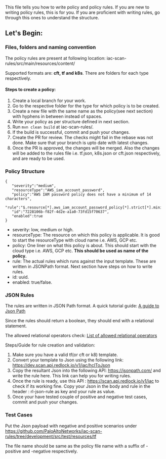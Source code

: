 This file tells you how to write policy and policy rules.
If you are new to writing policy rules, this is for you.
If you are proficient with writing rules, go through this ones to understand the structure.

<h2><b>Let's Begin:</b></h2>

<h3>Files, folders and naming convention</h3>

The policy rules are present at following location: iac-scan-rules/src/main/resources/content/

Supported formats are: <b>cft, tf and k8s</b>. There are folders for each type respectively.

<h4>Steps to create a policy:</h4>

1. Create a local branch for your work.
2. Go to the respective folder for the type for which policy is to be created.
3. Create a new file with the same name as the policy(see next section) with hyphens in between instead of spaces.
4. Write your policy as per structure defined in next section.
5. Run ```mvn clean build``` at iac-scan-rules/.
6. If the build is successful, commit and push your changes.
7. Create the PR for review. The checks might fail in the rebase was not done. Make sure that your branch is upto date with latest changes.
8. Once the PR is approved, the changes will be merged. Also the changes will be added to the rules file i.e. tf.json, k8s.json or cft.json respectively, and are ready to be used.

<h3>Policy Structure</h3>

```
{ 
   "severity":"medium",
   "resourceType":"AWS_iam_account_password",
   "policy":"AWS IAM password policy does not have a minimum of 14 characters",
   "rule":"$.resource[*].aws_iam_account_password_policy[*].strict[*].minimum_password_length==14",
   "id":"7228106b-f82f-4d2e-a1a0-73fd15f70637",
   "enabled":true
}
```

* severity: low, medium or high.
* resourceType: The resource on which this policy is applicable. It is good to start the resourceType with cloud name i.e. AWS, GCP etc.
* policy: One liner on what this policy is about. This should start with the cloud type i.e. AWS, GCP etc. <b>This should be used as name of the policy.</b>
* rule: The actual rules which runs against the input template. These are written in JSONPath format. Next section have steps on how to write rules.
* id: uuid.
* enabled: true/false.


<h3>JSON Rules</h3>

The rules are written in JSON Path format. A quick tutorial guide: [A guide to Json Path](https://restfulapi.net/json-jsonpath/)

Since the rules should return a boolean, they should end with a relational statement. 

The allowed relational operators check: [List of allowed relational operators](https://bitbucket.org/redlockio/redlock-platform/src/4961bf69fd2a86dfd7a8fd6c2a0b692767cf4560/redlock-java/redlock-maven-agg/redlock-rules-eval/src/main/antlr4/io/redlock/rules/generated/RuleSet.g4)

Steps/Guide for rule creation and validation:

1. Make sure you have a valid tf(or cft or k8) template.
2. Convert your template to Json using the following link: https://dev.scan.api.redlock.io/v1/iac/hclToJson
3. Copy the resultant Json into the following API: https://jsonpath.com/ and write the rule here. 
   This link can help you for writing rules.
4. Once the rule is ready, use this API : https://scan.api.redlock.io/v1/iac to check if its working fine. Copy your Json in the body and rule in the header : rl-json-rule as key and your rule as value.
5. Once your have tested couple of positive and negative test cases, commit and push your changes.


<h3> Test Cases </h3>

Put the Json payload with negative and positive scenarios under 
https://github.com/PaloAltoNetworks/iac-scan-rules/tree/development/src/test/resources/tf

The file name should be same as the policy file name with a suffix of -positive and -negative respectively.
